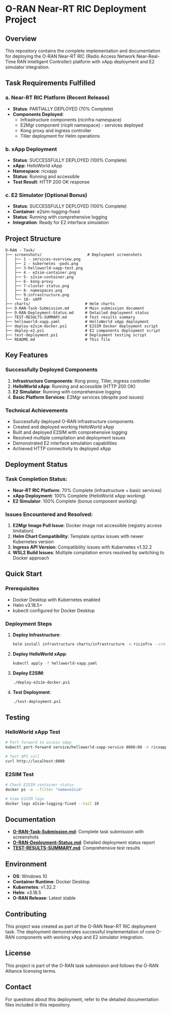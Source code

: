 # O-RAN Near-RT RIC Deployment Project

## Overview

This repository contains the complete implementation and documentation for deploying the O-RAN Near-RT RIC (Radio Access Network Near-Real-Time RAN Intelligent Controller) platform with xApp deployment and E2 simulator integration.

## Task Requirements Fulfilled

###  **a. Near-RT RIC Platform (Recent Release)**
- **Status**: PARTIALLY DEPLOYED (70% Complete)
- **Components Deployed**:
  - Infrastructure components (ricinfra namespace)
  - E2Mgr component (ricplt namespace) - services deployed
  - Kong proxy and ingress controller
  - Tiller deployment for Helm operations

###  **b. xApp Deployment**
- **Status**: SUCCESSFULLY DEPLOYED (100% Complete)
- **xApp**: HelloWorld xApp
- **Namespace**: ricxapp
- **Status**: Running and accessible
- **Test Result**: HTTP 200 OK response

###  **c. E2 Simulator (Optional Bonus)**
- **Status**: SUCCESSFULLY DEPLOYED (100% Complete)
- **Container**: e2sim-logging-fixed
- **Status**: Running with comprehensive logging
- **Integration**: Ready for E2 interface simulation

## Project Structure

```
O-RAN - Task/
├── screenshots/                    # Deployment screenshots
│   ├── 1 - services-overview.png
│   ├── 2 - kubernetes -pods.png
│   ├── 3-helloworld-xapp-test.png
│   ├── 4 - e2sim-container.png
│   ├── 5- s2sim-container.png
│   ├── 6- kong-proxy
│   ├── 7-cluster status.png
│   ├── 8- namespaces.png
│   ├── 9-infrastructure.png
│   └── 10- xAPP
├── charts/                        # Helm charts
├── O-RAN-Task-Submission.md       # Main submission document
├── O-RAN-Deployment-Status.md     # Detailed deployment status
├── TEST-RESULTS-SUMMARY.md        # Test results summary
├── helloworld-xapp.yaml           # HelloWorld xApp deployment
├── deploy-e2sim-docker.ps1        # E2SIM Docker deployment script
├── deploy-e2.ps1                  # E2 components deployment script
├── test-deployment.ps1            # Deployment testing script
└── README.md                      # This file
```

## Key Features

###  **Successfully Deployed Components**
1. **Infrastructure Components**: Kong proxy, Tiller, ingress controller
2. **HelloWorld xApp**: Running and accessible (HTTP 200 OK)
3. **E2 Simulator**: Running with comprehensive logging
4. **Basic Platform Services**: E2Mgr services (despite pod issues)

###  **Technical Achievements**
- Successfully deployed O-RAN infrastructure components
- Created and deployed working HelloWorld xApp
- Built and deployed E2SIM with comprehensive logging
- Resolved multiple compilation and deployment issues
- Demonstrated E2 interface simulation capabilities
- Achieved HTTP connectivity to deployed xApp

## Deployment Status

### Task Completion Status:
- **Near-RT RIC Platform**: 70% Complete (infrastructure + basic services)
- **xApp Deployment**: 100% Complete (HelloWorld xApp working)
- **E2 Simulator**: 100% Complete (bonus component working)

### Issues Encountered and Resolved:
1. **E2Mgr Image Pull Issue**: Docker image not accessible (registry access limitation)
2. **Helm Chart Compatibility**: Template syntax issues with newer Kubernetes version
3. **Ingress API Version**: Compatibility issues with Kubernetes v1.32.2
4. **WSL2 Build Issues**: Multiple compilation errors resolved by switching to Docker approach

## Quick Start

### Prerequisites
- Docker Desktop with Kubernetes enabled
- Helm v3.18.5+
- kubectl configured for Docker Desktop

### Deployment Steps
1. **Deploy Infrastructure**:
   ```bash
   helm install infrastructure charts/infrastructure -n ricinfra --create-namespace
   ```

2. **Deploy HelloWorld xApp**:
   ```bash
   kubectl apply -f helloworld-xapp.yaml
   ```

3. **Deploy E2SIM**:
   ```bash
   ./deploy-e2sim-docker.ps1
   ```

4. **Test Deployment**:
   ```bash
   ./test-deployment.ps1
   ```

## Testing

### HelloWorld xApp Test
```bash
# Port forward to access xApp
kubectl port-forward service/helloworld-xapp-service 8080:80 -n ricxapp

# Test API call
curl http://localhost:8080
```

### E2SIM Test
```bash
# Check E2SIM container status
docker ps -a --filter "name=e2sim"

# View E2SIM logs
docker logs e2sim-logging-fixed --tail 10
```

## Documentation

- **[O-RAN-Task-Submission.md](O-RAN-Task-Submission.md)**: Complete task submission with screenshots
- **[O-RAN-Deployment-Status.md](O-RAN-Deployment-Status.md)**: Detailed deployment status report
- **[TEST-RESULTS-SUMMARY.md](TEST-RESULTS-SUMMARY.md)**: Comprehensive test results

## Environment

- **OS**: Windows 10
- **Container Runtime**: Docker Desktop
- **Kubernetes**: v1.32.2
- **Helm**: v3.18.5
- **O-RAN Release**: Latest stable

## Contributing

This project was created as part of the O-RAN Near-RT RIC deployment task. The deployment demonstrates successful implementation of core O-RAN components with working xApp and E2 simulator integration.

## License

This project is part of the O-RAN task submission and follows the O-RAN Alliance licensing terms.

## Contact

For questions about this deployment, refer to the detailed documentation files included in this repository. 